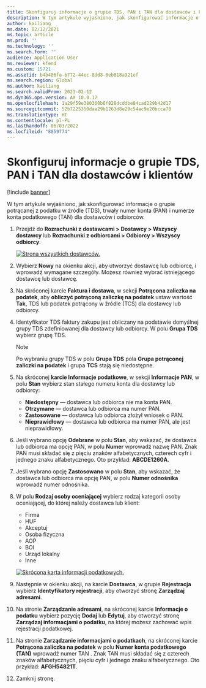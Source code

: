 ```yaml
---
title: Skonfiguruj informacje o grupie TDS, PAN i TAN dla dostawców i klientów
description: W tym artykule wyjaśniono, jak skonfigurować informacje o grupie potrącanej z podatku w źródle (TDS), trwały numer konta (PAN) i numerze konta podatkowego (TAN) dla dostawców i odbiorców.
author: kailiang
ms.date: 02/12/2021
ms.topic: article
ms.prod: ''
ms.technology: ''
ms.search.form: ''
audience: Application User
ms.reviewer: kfend
ms.custom: 15721
ms.assetid: b4b406fa-b772-44ec-8dd8-8eb818a921ef
ms.search.region: Global
ms.author: kailiang
ms.search.validFrom: 2021-02-12
ms.dyn365.ops.version: AX 10.0.17
ms.openlocfilehash: 1a29f59e380360b6f828dcddbe84cad229b42d17
ms.sourcegitcommit: 52b7225350daa29b1263d8e29c54ac9e20bcca70
ms.translationtype: HT
ms.contentlocale: pl-PL
ms.lasthandoff: 06/03/2022
ms.locfileid: "8859774"
---
```

# <a name="tds-group-pan-and-tan-information-setup-for-vendors-and-customers"></a>Skonfiguruj informacje o grupie TDS, PAN i TAN dla dostawców i klientów

[!include [banner](../includes/banner.md)]

W tym artykule wyjaśniono, jak skonfigurować informacje o grupie potrącanej z podatku w źródle (TDS), trwały numer konta (PAN) i numerze konta podatkowego (TAN) dla dostawców i odbiorców.

1. Przejdź do **Rozrachunki z dostawcami \> Dostawcy \> Wszyscy dostawcy** lub **Rozrachunki z odbiorcami \> Odbiorcy \> Wszyscy odbiorcy**.

    [![Strona wszystkich dostawców.](./media/apac-ind-TDS-55.png)](./media/apac-ind-TDS-55.png)

2. Wybierz **Nowy** na okienku akcji, aby utworzyć dostawcę lub odbiorcę, i wprowadź wymagane szczegóły. Możesz również wybrać istniejącego dostawcę lub dostawcę.
3. Na skróconej karcie **Faktura i dostawa**, w sekcji **Potrącona zaliczka na podatek**, aby **obliczyć potrąconą zaliczkę na podatek** ustaw wartość **Tak**, TDS lub podatek potrącony w źródle (TCS) dla dostawcy lub odbiorcy.
4. Identyfikator TDS faktury zakupu jest obliczany na podstawie domyślnej grupy TDS zdefiniowanej dla dostawcy lub odbiorcy. W polu **Grupa TDS** wybierz grupę TDS.

    > [!NOTE]
    > Po wybraniu grupy TDS w polu **Grupa TDS** pola **Grupa potrąconej zaliczki na podatek** i grupa **TCS** stają się niedostępne.

5. Na skróconej **karcie Informacje podatkowe**, w sekcji **Informacje PAN**, w polu **Stan** wybierz stan stałego numeru konta dla dostawcy lub odbiorcy:

    - **Niedostępny** — dostawca lub odbiorca nie ma konta PAN.
    - **Otrzymane** — dostawca lub odbiorca ma numer PAN.
    - **Zastosowane** — dostawca lub odbiorca złożył wniosek o PAN.
    - **Nieprawidłowy** — dostawca lub odbiorca ma numer PAN, ale jest nieprawidłowy.

6. Jeśli wybrano opcję **Odebrane** w polu **Stan**, aby wskazać, że dostawca lub odbiorca ma opcję PAN, w polu **Numer** wprowadź nazwę PAN. Znak PAN musi składać się z pięciu znaków alfabetycznych, czterech cyfr i jednego znaku alfabetycznego. Oto przykład: **ABCDE1260A**.
7. Jeśli wybrano opcję **Zastosowano** w polu **Stan**, aby wskazać, że dostawca lub odbiorca ma opcję PAN, w polu **Numer odnośnika** wprowadź numer odnośnika.
8. W polu **Rodzaj osoby oceniającej** wybierz rodzaj kategorii osoby oceniającej, do której należy dostawca lub klient:

    - Firma
    - HUF
    - Akceptuj
    - Osoba fizyczna
    - AOP
    - BOI
    - Urząd lokalny
    - Inne

    [![Skrócona karta informacji podatkowych.](./media/apac-ind-TDS-56.png)](./media/apac-ind-TDS-56.png)

9. Następnie w okienku akcji, na karcie **Dostawca**, w grupie **Rejestracja** wybierz **Identyfikatory rejestracji**, aby otworzyć stronę **Zarządzaj adresami**.
10. Na stronie **Zarządzanie adresami**, na skróconej karcie **Informacje o podatku** wybierz pozycję **Dodaj** lub **Edytuj**, aby otworzyć stronę **Zarządzaj informacjami o podatku**, na której możesz zachować wpis rejestracji podatkowej.
11. Na stronie **Zarządzanie informacjami o podatkach**, na skróconej karcie **Potrącona zaliczka na podatek** w polu **Numer konta podatkowego (TAN)** wprowadź numer TAN . Znak TAN musi składać się z czterech znaków alfabetycznych, pięciu cyfr i jednego znaku alfabetycznego. Oto przykład: **AFGH54821T**.
12. Zamknij stronę.
